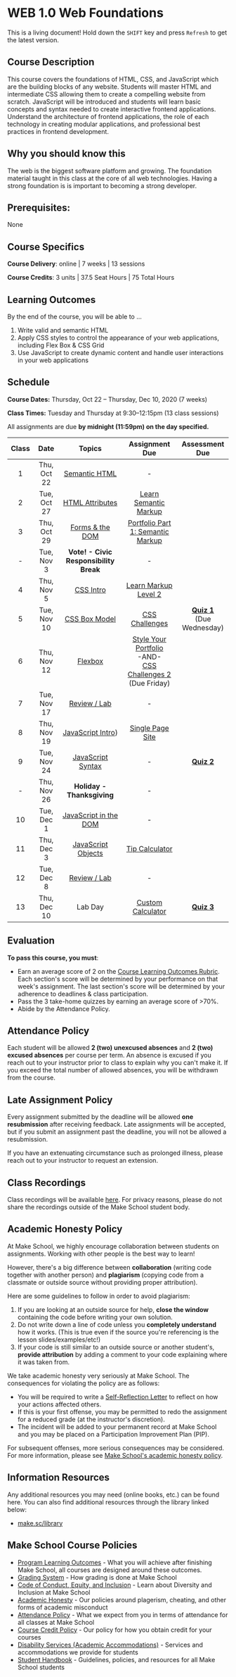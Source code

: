 # WEB 1.0 Web Foundations

<span class="refresh-instructions">This is a living document! Hold down the `SHIFT` key and press `Refresh` to get the latest version.</span>

## Course Description

This course covers the foundations of HTML, CSS, and JavaScript which are the building blocks of any website. Students will master HTML and intermediate CSS allowing them to create a compelling website from scratch. JavaScript will be introduced and students will learn basic concepts and syntax needed to create interactive frontend applications. Understand the architecture of frontend applications, the role of each technology in creating modular applications, and professional best practices in frontend development.

## Why you should know this

The web is the biggest software platform and growing. The foundation material taught in this class at the core of all web technologies. Having a strong foundation is is important to becoming a strong developer. 

## Prerequisites: 

None

## Course Specifics

**Course Delivery**: online | 7 weeks | 13 sessions

**Course Credits**: 3 units | 37.5 Seat Hours | 75 Total Hours

## Learning Outcomes

By the end of the course, you will be able to ...

1. Write valid and semantic HTML
1. Apply CSS styles to control the appearance of your web applications, including Flex Box & CSS Grid
1. Use JavaScript to create dynamic content and handle user interactions in your web applications

## Schedule

**Course Dates:** Thursday, Oct 22 – Thursday, Dec 10, 2020 (7 weeks)

**Class Times:** Tuesday and Thursday at 9:30–12:15pm (13 class sessions)

All assignments are due **by midnight (11:59pm) on the day specified.**

| Class |   Date   |                 Topics                  | Assignment Due | Assessment Due |
|:-----:|:--------:|:---------------------------------------:|:--------------:|:--------------:|
|  1 | Thu, Oct 22 | [Semantic HTML] | - |
|  2 | Tue, Oct 27 | [HTML Attributes] | [Learn Semantic Markup](https://github.com/soggybag/learn-semantic-markup) |
|  3 | Thu, Oct 29 | [Forms & the DOM] | [Portfolio Part 1: Semantic Markup](Assignments/01-Portfolio-Part-1-Structure.md) |
|  - | Tue, Nov 3  | **Vote! - Civic Responsibility Break** | - |
|  4 | Thu, Nov 5  | [CSS Intro] | [Learn Markup Level 2](https://github.com/soggybag/learn-markup-level-2) |
|  5 | Tue, Nov 10 | [CSS Box Model] | [CSS Challenges](Assignments/041-CSS-Challenges.md) | [**Quiz 1**](Assessments/quiz-1-study-guide.md) <br>(Due Wednesday) |
|  6 | Thu, Nov 12 | [Flexbox] | [Style Your Portfolio](Assignments/043-CSS-Portfolio.md) <br>-AND-<br> [CSS Challenges 2](Assignments/042-CSS-Challenges-part-2.md) <br>(Due Friday) |
|  7 | Tue, Nov 17 | [Review / Lab] | - |
|  8 | Thu, Nov 19 | [JavaScript Intro]) | [Single Page Site](Assignments/05-Single-Page-Site.md) |
|  9 | Tue, Nov 24 | [JavaScript Syntax] | - | [**Quiz 2**](Assessments/quiz-2-study-guide.md) |
|  - | Thu, Nov 26 | **Holiday - Thanksgiving** | - |
| 10 | Tue, Dec 1  | [JavaScript in the DOM] | - |
| 11 | Thu, Dec 3  | [JavaScript Objects] | [Tip Calculator](Assignments/07-Tip-Calculator.md) |
| 12 | Tue, Dec 8  | [Review / Lab] | - |
| 13 | Thu, Dec 10 | Lab Day | [Custom Calculator](Assignments/11-Custom-Calculator.md) | [**Quiz 3**](Assessments/quiz-3-study-guide.md) |

[Semantic HTML]: https://docs.google.com/presentation/d/1WEp028oiQTRA9Euz9owhxgvgQbXF3wFSR48Qdskcbns/edit?usp=sharing
[HTML Attributes]: https://docs.google.com/presentation/d/1rA7yEzSz7k9vkpOj2kJmKXvTabp7gxrzbuqSJs__pVc/edit?usp=sharing
[Forms & the DOM]: https://docs.google.com/presentation/d/1Z1Q4r6Kw9Ph34k3W2BNee_akYsH-HKVeH6BK4er2M7g/edit?usp=sharing
[CSS Intro]: https://docs.google.com/presentation/d/1MgDBUG8lIsET5mK0w5EjvgajvaaOLhOYA73u8L26U_M/edit?usp=sharing
[CSS Box Model]: https://docs.google.com/presentation/d/1vu5krTw-Pcm87-yWHXaeXcq5aMmybgds_Vb-a9naQF0/edit?usp=sharing
[Flexbox]: https://docs.google.com/presentation/d/1hljwzQACcNQFbSRdnxD0cdq31dci47GW5moZm5S8cg8/edit?usp=sharing
[Review / Lab]: https://docs.google.com/presentation/d/11UNl1R1qc5qZLIPyv1MwYDOMOmkKhvOMSL-PGyu4txQ/edit?usp=sharing
[JavaScript Intro]: https://docs.google.com/presentation/d/11UNl1R1qc5qZLIPyv1MwYDOMOmkKhvOMSL-PGyu4txQ/edit?usp=sharing
[JavaScript Syntax]: https://docs.google.com/presentation/d/1B6q0QxZI9tPDikUUW2JELjMKnFOT23iDrMMiJ5gLILY/edit?usp=sharing
[JavaScript in the DOM]: https://docs.google.com/presentation/d/1FtUUrQW-1E4v3TTD5J1af66RdpyWHu4P_UBl_fMtNio/edit?usp=sharing
[JavaScript Objects]: https://docs.google.com/presentation/d/1SwvptLjD8dJ4jBqL6qsrG95qms5aNV45VAkjMzIf8t8/edit?usp=sharing
[Review / Lab]: https://docs.google.com/presentation/d/1_MXS8tAK8gUTwoKv9aaOI6TwrZcHoB2RjcPJJ5ViDv4/edit?usp=sharing

## Evaluation

**To pass this course, you must**: 

- Earn an average score of 2 on the [Course Learning Outcomes Rubric](https://make.sc/web1.0-rubric). Each section's score will be determined by your performance on that week's assignment. The last section's score will be determined by your adherence to deadlines & class participation.
- Pass the 3 take-home quizzes by earning an average score of >70%.
- Abide by the Attendance Policy.

## Attendance Policy

Each student will be allowed **2 (two) unexcused absences** and **2 (two) excused absences** per course per term. An absence is excused if you reach out to your instructor prior to class to explain why you can't make it. If you exceed the total number of allowed absences, you will be withdrawn from the course.

## Late Assignment Policy

Every assignment submitted by the deadline will be allowed **one resubmission** after receiving feedback. Late assignments will be accepted, but if you submit an assignment past the deadline, you will not be allowed a resubmission.

If you have an extenuating circumstance such as prolonged illness, please reach out to your instructor to request an extension.

## Class Recordings

Class recordings will be available [here](https://docs.google.com/document/d/12ACry7MDrAS3UJzid6zDeoP-AqAc3z1rIWIFRKEecnE/edit#). For privacy reasons, please do not share the recordings outside of the Make School student body.

## Academic Honesty Policy

At Make School, we highly encourage collaboration between students on assignments. Working with other people is the best way to learn!

However, there's a big difference between **collaboration** (writing code together with another person) and **plagiarism** (copying code from a classmate or outside source without providing proper attribution). 

Here are some guidelines to follow in order to avoid plagiarism:

1. If you are looking at an outside source for help, **close the window** containing the code before writing your own solution.
1. Do not write down a line of code unless you **completely understand** how it works. (This is true even if the source you're referencing is the lesson slides/examples/etc!)
1. If your code is still similar to an outside source or another student's, **provide attribution** by adding a comment to your code explaining where it was taken from.

We take academic honesty very seriously at Make School. The consequences for violating the policy are as follows:

- You will be required to write a [Self-Reflection Letter](https://docs.google.com/document/d/140_PHfDh7gu33OZI_caxEtvNzAlAepjnGcbQcXZ-MRo/edit?usp=sharing) to reflect on how your actions affected others.
- If this is your first offense, you may be permitted to redo the assignment for a reduced grade (at the instructor's discretion).
- The incident will be added to your permanent record at Make School and you may be placed on a Participation Improvement Plan (PIP).

For subsequent offenses, more serious consequences may be considered. For more information, please see [Make School's academic honesty policy](https://make.sc/academic-honesty-policy).

## Information Resources

Any additional resources you may need (online books, etc.) can be found here. You can also find additional resources through the library linked below:

- [make.sc/library](http://make.sc/library)

## Make School Course Policies

- [Program Learning Outcomes](https://make.sc/program-learning-outcomes) - What you will achieve after finishing Make School, all courses are designed around these outcomes.
- [Grading System](https://make.sc/grading-system) - How grading is done at Make School
- [Code of Conduct, Equity, and Inclusion](https://make.sc/code-of-conduct) - Learn about Diversity and Inclusion at Make School
- [Academic Honesty](https://make.sc/academic-honesty-policy) - Our policies around plagerism, cheating, and other forms of academic misconduct
- [Attendance Policy](https://make.sc/attendance-policy) - What we expect from you in terms of attendance for all classes at Make School
- [Course Credit Policy](https://make.sc/course-credit-policy) - Our policy for how you obtain credit for your courses
- [Disability Services (Academic Accommodations)](https://make.sc/disability-services) - Services and accommodations we provide for students
- [Student Handbook](https://make.sc/student-handbook) - Guidelines, policies, and resources for all Make School students
